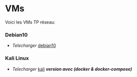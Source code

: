 # VMs
Voici les VMs TP réseau: 

  ### Debian10
 - *Telecharger* [debian10](https://drive.google.com/file/d/1eUI_JRcL4XbkX-b0Pb5Z0B1GBilace7Y/view?usp=drive_link)
  ### Kali Linux 
 - *Telecharger* [kali](https://drive.google.com/file/d/1dBWMyRVcnUfaU7GyOiFqJHLIp1gt6lWT/view?usp=sharing)
       ***version avec (docker & docker-compose)***

